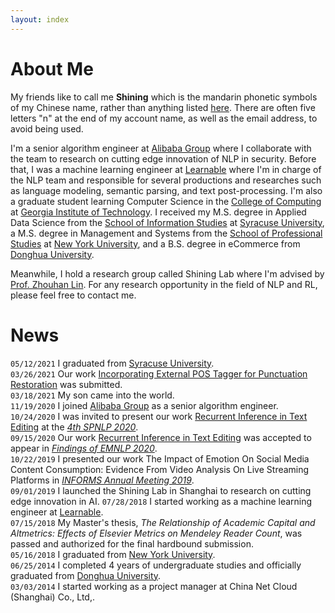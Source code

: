 ```yaml
---
layout: index
---
```

# About Me
My friends like to call me **Shining** which is the mandarin phonetic symbols of my Chinese name, rather than anything listed [here](https://en.wikipedia.org/wiki/Shining). There are often five letters "n" at the end of my account name, as well as the email address, to avoid being used.  

I'm a senior algorithm engineer at [Alibaba Group](https://s.alibaba.com) where I collaborate with the team to research on cutting edge innovation of NLP in security. Before that, I was a machine learning engineer at [Learnable](https://www.learnable.ai/#/) where I'm in charge of the NLP team and responsible for several productions and researches such as language modeling, semantic parsing, and text post-processing. I'm also a graduate student learning Computer Science in the [College of Computing](https://cc.gatech.edu) at [Georgia Institute of Technology](https://www.gatech.edu). I received my M.S. degree in Applied Data Science from the [School of Information Studies](https://ischool.syr.edu/) at [Syracuse University](https://www.syracuse.edu), a M.S. degree in Management and Systems from the [School of Professional Studies](https://www.sps.nyu.edu/) at [New York University](https://www.nyu.edu), and a B.S. degree in eCommerce from [Donghua University](http://english.dhu.edu.cn/).

Meanwhile, I hold a research group called Shining Lab where I'm advised by [Prof. Zhouhan Lin](https://hantek.github.io/). For any research opportunity in the field of NLP and RL, please feel free to contact me. 

# News
`05/12/2021` I graduated from [Syracuse University](https://www.syracuse.edu).  
`03/26/2021` Our work [Incorporating External POS Tagger for Punctuation Restoration](https://github.com/ShiningLab/POS-Tagger-for-Punctuation-Restoration) was submitted.  
`03/18/2021` My son came into the world.  
`11/19/2020` I joined [Alibaba Group](https://s.alibaba.com) as a senior algorithm engineer.  
`10/24/2020` I was invited to present our work [Recurrent Inference in Text Editing](https://slideslive.com/38940648/recurrent-inference-in-text-editing) at the [_4th SPNLP 2020_](http://structuredprediction.github.io/SPNLP20).  
`09/15/2020` Our work [Recurrent Inference in Text Editing](https://www.aclweb.org/anthology/2020.findings-emnlp.159/) was accepted to appear in [_Findings of EMNLP 2020_](https://2020.emnlp.org/papers/findings).  
`10/22/2019` I presented our work The Impact of Emotion On Social Media Content Consumption: Evidence From Video Analysis On Live Streaming Platforms in [_INFORMS Annual Meeting 2019_](http://meetings2.informs.org/wordpress/seattle2019/).  
`09/01/2019` I launched the Shining Lab in Shanghai to research on cutting edge innovation in AI.
`07/28/2018` I started working as a machine learning engineer at [Learnable](https://www.learnable.ai/#/).  
`07/15/2018` My Master's thesis, _The Relationship of Academic Capital and Altmetrics: Effects of Elsevier Metrics on Mendeley Reader Count_, was passed and authorized for the final hardbound submission.  
`05/16/2018` I graduated from [New York University](https://www.nyu.edu).  
`06/25/2014` I completed 4 years of undergraduate studies and officially graduated from [Donghua University](http://english.dhu.edu.cn/).  
`03/03/2014` I started working as a project manager at China Net Cloud (Shanghai) Co., Ltd,.  